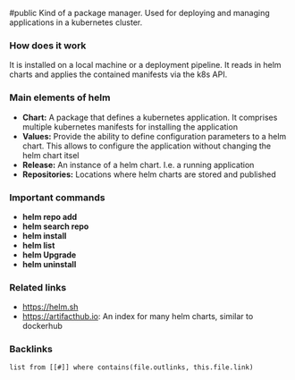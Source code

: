 #public
Kind of a package manager. Used for deploying and managing applications in a kubernetes cluster.

### How does it work
It is installed on a local machine or a deployment pipeline. It reads in helm charts and applies the contained manifests via the k8s API.

### Main elements of helm
- **Chart:** A package that defines a kubernetes application. It comprises multiple kubernetes manifests for installing the application
- **Values:** Provide the ability to define configuration parameters to a helm chart. This allows to configure the application without changing the helm chart itsel
- **Release:** An instance of a helm chart. I.e. a running application
- **Repositories:** Locations where helm charts are stored and published 


### Important commands
- **helm repo add**
- **helm search repo** 
- **helm install**
- **helm list**
- **helm Upgrade**
- **helm uninstall**

### Related links
- https://helm.sh
- https://artifacthub.io: An index for many helm charts, similar to dockerhub

### Backlinks
```dataview 
list from [[#]] where contains(file.outlinks, this.file.link)
```

